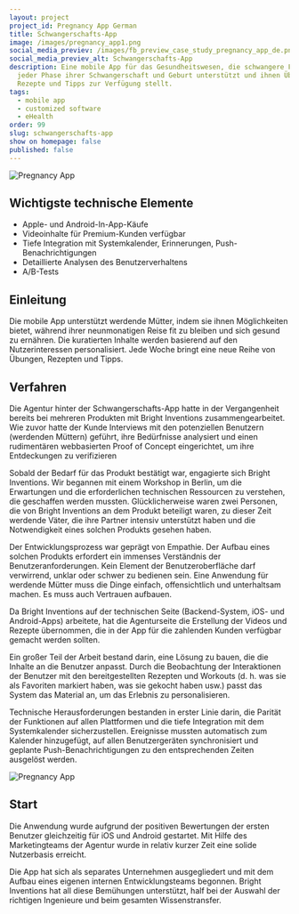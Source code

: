 ```yaml
---
layout: project
project_id: Pregnancy App German
title: Schwangerschafts-App
image: /images/pregnancy_app1.png
social_media_previev: /images/fb_preview_case_study_pregnancy_app_de.png
social_media_previev_alt: Schwangerschafts-App
description: Eine mobile App für das Gesundheitswesen, die schwangere Frauen in
  jeder Phase ihrer Schwangerschaft und Geburt unterstützt und ihnen Übungen,
  Rezepte und Tipps zur Verfügung stellt.
tags:
  - mobile app
  - customized software
  - eHealth
order: 99
slug: schwangerschafts-app
show on homepage: false
published: false
---
```

![Pregnancy App](/images/preganncy_app_2_screens2.png)

## Wichtigste technische Elemente

* Apple- und Android-In-App-Käufe
* Videoinhalte für Premium-Kunden verfügbar
* Tiefe Integration mit Systemkalender, Erinnerungen, Push-Benachrichtigungen
* Detaillierte Analysen des Benutzerverhaltens
* A/B-Tests

## Einleitung

Die mobile App unterstützt werdende Mütter, indem sie ihnen Möglichkeiten bietet, während ihrer neunmonatigen Reise fit zu bleiben und sich gesund zu ernähren. Die kuratierten Inhalte werden basierend auf den Nutzerinteressen personalisiert. Jede Woche bringt eine neue Reihe von Übungen, Rezepten und Tipps.

## Verfahren

Die Agentur hinter der Schwangerschafts-App hatte in der Vergangenheit bereits bei mehreren Produkten mit Bright Inventions zusammengearbeitet. Wie zuvor hatte der Kunde Interviews mit den potenziellen Benutzern (werdenden Müttern) geführt, ihre Bedürfnisse analysiert und einen rudimentären webbasierten Proof of Concept eingerichtet, um ihre Entdeckungen zu verifizieren

Sobald der Bedarf für das Produkt bestätigt war, engagierte sich Bright Inventions. Wir begannen mit einem Workshop in Berlin, um die Erwartungen und die erforderlichen technischen Ressourcen zu verstehen, die geschaffen werden mussten. Glücklicherweise waren zwei Personen, die von Bright Inventions an dem Produkt beteiligt waren, zu dieser Zeit werdende Väter, die ihre Partner intensiv unterstützt haben und die Notwendigkeit eines solchen Produkts gesehen haben.

Der Entwicklungsprozess war geprägt von Empathie. Der Aufbau eines solchen Produkts erfordert ein immenses Verständnis der Benutzeranforderungen. Kein Element der Benutzeroberfläche darf verwirrend, unklar oder schwer zu bedienen sein. Eine Anwendung für werdende Mütter muss die Dinge einfach, offensichtlich und unterhaltsam machen. Es muss auch Vertrauen aufbauen.

Da Bright Inventions auf der technischen Seite (Backend-System, iOS- und Android-Apps) arbeitete, hat die Agenturseite die Erstellung der Videos und Rezepte übernommen, die in der App für die zahlenden Kunden verfügbar gemacht werden sollten.

Ein großer Teil der Arbeit bestand darin, eine Lösung zu bauen, die die Inhalte an die Benutzer anpasst. Durch die Beobachtung der Interaktionen der Benutzer mit den bereitgestellten Rezepten und Workouts (d. h. was sie als Favoriten markiert haben, was sie gekocht haben usw.) passt das System das Material an, um das Erlebnis zu personalisieren.

Technische Herausforderungen bestanden in erster Linie darin, die Parität der Funktionen auf allen Plattformen und die tiefe Integration mit dem Systemkalender sicherzustellen. Ereignisse mussten automatisch zum Kalender hinzugefügt, auf allen Benutzergeräten synchronisiert und geplante Push-Benachrichtigungen zu den entsprechenden Zeiten ausgelöst werden.

![Pregnancy App](/images/pregnancy_app1.png)

## Start

Die Anwendung wurde aufgrund der positiven Bewertungen der ersten Benutzer gleichzeitig für iOS und Android gestartet. Mit Hilfe des Marketingteams der Agentur wurde in relativ kurzer Zeit eine solide Nutzerbasis erreicht.

Die App hat sich als separates Unternehmen ausgegliedert und mit dem Aufbau eines eigenen internen Entwicklungsteams begonnen. Bright Inventions hat all diese Bemühungen unterstützt, half bei der Auswahl der richtigen Ingenieure und beim gesamten Wissenstransfer.